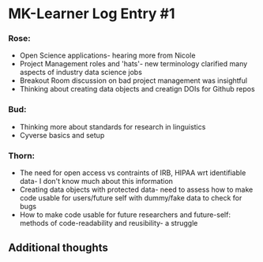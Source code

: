 # MK-Learner Log Entry #1 

### Rose:
- Open Science applications- hearing more from Nicole
- Project Management roles and 'hats'- new terminology clarified many aspects of industry data science jobs
- Breakout Room discussion on bad project management was insightful
- Thinking about creating data objects and creatign DOIs for Github repos

### Bud: 
- Thinking more about standards for research in linguistics
- Cyverse basics and setup

### Thorn: 
- The need for open access vs contraints of IRB, HIPAA wrt identifiable data- I don't know much about this
  information
- Creating data objects with protected data- need to assess how to make code usable for users/future self with dummy/fake data to check for bugs
- How to make code usable for future researchers and future-self: methods of code-readability and reusibility- a struggle

## Additional thoughts

